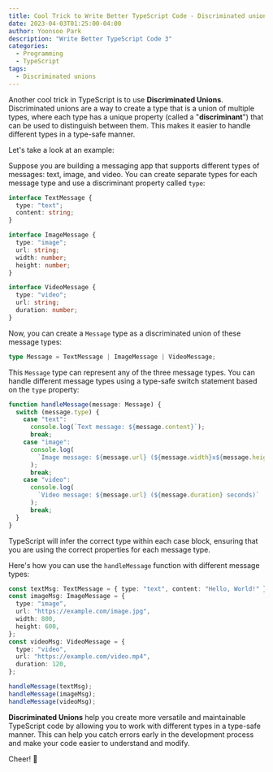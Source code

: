 ```yaml
---
title: Cool Trick to Write Better TypeScript Code - Discriminated unions
date: 2023-04-03T01:25:00-04:00
author: Yoonsoo Park
description: "Write Better TypeScript Code 3"
categories:
  - Programming
  - TypeScript
tags:
  - Discriminated unions
---
```


Another cool trick in TypeScript is to use **Discriminated Unions**.
Discriminated unions are a way to create a type that is a union of multiple types, where each type has a unique property (called a "**discriminant**") that can be used to distinguish between them. This makes it easier to handle different types in a type-safe manner.

Let's take a look at an example:

Suppose you are building a messaging app that supports different types of messages: text, image, and video. You can create separate types for each message type and use a discriminant property called `type`:

```typescript
interface TextMessage {
  type: "text";
  content: string;
}

interface ImageMessage {
  type: "image";
  url: string;
  width: number;
  height: number;
}

interface VideoMessage {
  type: "video";
  url: string;
  duration: number;
}
```

Now, you can create a `Message` type as a discriminated union of these message types:

```typescript
type Message = TextMessage | ImageMessage | VideoMessage;
```

This `Message` type can represent any of the three message types. You can handle different message types using a type-safe switch statement based on the `type` property:

```typescript
function handleMessage(message: Message) {
  switch (message.type) {
    case "text":
      console.log(`Text message: ${message.content}`);
      break;
    case "image":
      console.log(
        `Image message: ${message.url} (${message.width}x${message.height})`
      );
      break;
    case "video":
      console.log(
        `Video message: ${message.url} (${message.duration} seconds)`
      );
      break;
  }
}
```

TypeScript will infer the correct type within each case block, ensuring that you are using the correct properties for each message type.

Here's how you can use the `handleMessage` function with different message types:

```typescript
const textMsg: TextMessage = { type: "text", content: "Hello, World!" };
const imageMsg: ImageMessage = {
  type: "image",
  url: "https://example.com/image.jpg",
  width: 800,
  height: 600,
};
const videoMsg: VideoMessage = {
  type: "video",
  url: "https://example.com/video.mp4",
  duration: 120,
};

handleMessage(textMsg);
handleMessage(imageMsg);
handleMessage(videoMsg);
```

**Discriminated Unions** help you create more versatile and maintainable TypeScript code by allowing you to work with different types in a type-safe manner. This can help you catch errors early in the development process and make your code easier to understand and modify.

Cheer! 🍺
